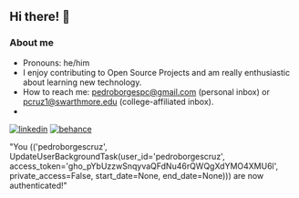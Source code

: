 ## Hi there! 👋

### About me

- Pronouns: he/him
- I enjoy contributing to Open Source Projects and am really enthusiastic about learning new technology. 
- How to reach me: pedroborgespc@gmail.com (personal inbox) or pcruz1@swarthmore.edu (college-affiliated inbox).
- 
[![linkedin](https://img.shields.io/badge/LinkedIn-0077B5?style=for-the-badge&logo=linkedin&logoColor=white)](https://www.linkedin.com/in/pedroborgespc/)
[![behance](https://img.shields.io/badge/Behance-0054F7?style=for-the-badge&logo=behance&logoColor=white)](https://www.behance.net/pedrocruz44)

"You (('pedroborgescruz', UpdateUserBackgroundTask(user_id='pedroborgescruz', access_token='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', private_access=False, start_date=None, end_date=None))) are now authenticated!"
